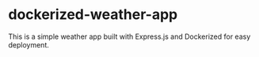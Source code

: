 # dockerized-weather-app
This is a simple weather app built with Express.js and Dockerized for easy deployment.
